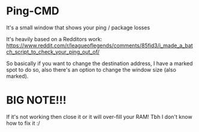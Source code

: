 # Ping-CMD
It's a small window that shows your ping / package losses

It's heavily based on a Redditors work: https://www.reddit.com/r/leagueoflegends/comments/85fid3/i_made_a_batch_script_to_check_your_ping_out_of/

So basically if you want to change the destination address, I have a marked spot to do so, also there's an option to change the window size (also marked). 

# BIG NOTE!!!
If it's not working then close it or it will over-fill your RAM!
Tbh I don't know how to fix it :/
